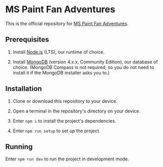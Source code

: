 # MS Paint Fan Adventures

This is the official repository for [MS Paint Fan Adventures](https://mspfa.com/).

## Prerequisites

1. Install [Node.js](https://nodejs.org/en/download/) (LTS), our runtime of choice.

2. Install [MongoDB](https://docs.mongodb.com/manual/installation) (version 4.x.x, Community Edition), our database of choice. (MongoDB Compass is not required, so you do not need to install it if the MongoDB installer asks you to.)

## Installation

1. Clone or download this repository to your device.

2. Open a terminal in the repository's directory on your device.

3. Enter `npm i` to install the project's dependencies.

4. Enter `npm run setup` to set up the project.

## Running

Enter `npm run dev` to run the project in development mode.